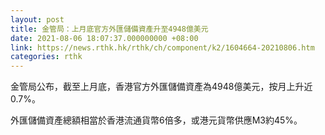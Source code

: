 ```yaml
---
layout: post
title: 金管局：上月底官方外匯儲備資產升至4948億美元
date: 2021-08-06 18:07:37.000000000 +08:00
link: https://news.rthk.hk/rthk/ch/component/k2/1604664-20210806.htm
categories: rthk
---
```


金管局公布，截至上月底，香港官方外匯儲備資產為4948億美元，按月上升近0.7%。

外匯儲備資產總額相當於香港流通貨幣6倍多，或港元貨幣供應M3約45%。

